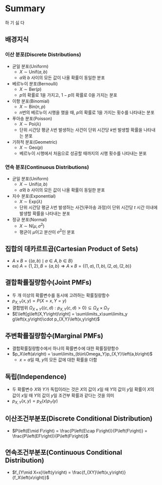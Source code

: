 # Summary

하 기 싫 다

## 배경지식

### 이산 분포(Discrete Distributions)

- 균일 분포(Uniform)
  - $X \sim \text{Unif}(a, b)$
  - $a$와 $b$ 사이의 모든 값이 나올 확률이 동일한 분포
- 베르누이 분포(Bernoulli)
  - $X \sim \text{Ber}(p)$
  - $p$의 확률로 1을 가지고, $1-p$의 확률로 0을 가지는 분포
- 이항 분포(Binomial)
  - $X \sim \text{Bin}(n, p)$
  - $n$번의 베르누이 시행을 했을 때, $p$의 확률로 1을 가지는 횟수를 나타내는 분포
- 푸아송 분포(Poisson)
  - $X \sim \text{Poi}(\lambda)$
  - 단위 시간당 평균 $\lambda$번 발생하는 사건이 단위 시간당 $k$번 발생할 확률을 나타내는 분포
- 기하적 분포(Geometric)
  - $X \sim \text{Geo}(p)$
  - 베르누이 시행에서 처음으로 성공할 때까지의 시행 횟수를 나타내는 분포

### 연속 분포(Continuous Distributions)

- 균일 분포(Uniform)
  - $X \sim \text{Unif}(a, b)$
  - $a$와 $b$ 사이의 모든 값이 나올 확률이 동일한 분포
- 지수 분포(Exponential)
  - $X \sim \text{Exp}(\lambda)$
  - 단위 시간당 평균 $\lambda$번 발생하는 사건(푸아송 과정)이 단위 시간당 $t$ 시간 이내에 발생할 확률을 나타내는 분포
- 정규 분포(Normal)
  - $X \sim \text{N}(\mu, \sigma^2)$
  - 평균이 $\mu$이고 분산이 $\sigma^2$인 분포

## 집합의 데카르트곱(Cartesian Product of Sets)

- $A \times B = \{(a, b) \mid a \in A, b \in B\}$
- ex) $A = \{1, 2\}, B = \{a, b\} \Rightarrow A \times B = \{(1, a), (1, b), (2, a), (2, b)\}$

## 결합확률질량함수(Joint PMFs)

- 두 개 이상의 확률변수를 동시에 고려하는 확률질량함수
- $p_{X, Y}(x, y) = P(X = x, Y = y)$
- 결합범위 $\Omega_{X\times Y}\{\left(c, d\right): p_{X, Y}\left(c, d\right) > 0\} \subseteq \Omega_X\times\Omega_Y$
- $E\left[g\left(X,Y\right)\right] = \sum\limits_x\sum\limits_y g\left(x,y\right)\cdot p_{X,Y}\left(x,y\right)$

## 주변확률질량함수(Marginal PMFs)

- 결합확률질량함수에서 하나의 확률변수에 대한 확률질량함수
- $p_X\left(a\right) = \sum\limits_{b\in\Omega_Y}p_{X,Y}\left(a,b\right)$
  - $x = a$일 때, $y$의 모든 값에 대한 확률을 더함

## 독립(Independence)

- 두 확률변수 $X$와 $Y$가 독립이라는 것은 $X$의 값이 $x$일 때 $Y$의 값이 $y$일 확률이 $X$의 값이 $x$일 때 $Y$의 값이 $y$일 조건부 확률과 같다는 것을 의미
- $p_{X,Y}\left(x,y\right) = p_X\left(x\right)p_Y\left(y\right)$

## 이산조건부분포(Discrete Conditional Distribution)

- $P\left(E\mid F\right) = \frac{P\left(E\cap F\right)}{P\left(F\right)} = \frac{P\left(EF\right)}{P\left(F\right)}$

## 연속조건부분포(Continuous Conditional Distribution)

- $f_{Y\mid X=x}\left(y\right) = \frac{f_{XY}\left(x,y\right)}{f_X\left(x\right)}$
